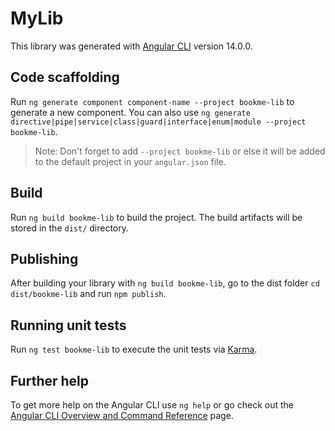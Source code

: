 # MyLib

This library was generated with [Angular CLI](https://github.com/angular/angular-cli) version 14.0.0.

## Code scaffolding

Run `ng generate component component-name --project bookme-lib` to generate a new component. You can also use `ng generate directive|pipe|service|class|guard|interface|enum|module --project bookme-lib`.
> Note: Don't forget to add `--project bookme-lib` or else it will be added to the default project in your `angular.json` file.

## Build

Run `ng build bookme-lib` to build the project. The build artifacts will be stored in the `dist/` directory.

## Publishing

After building your library with `ng build bookme-lib`, go to the dist folder `cd dist/bookme-lib` and run `npm publish`.

## Running unit tests

Run `ng test bookme-lib` to execute the unit tests via [Karma](https://karma-runner.github.io).

## Further help

To get more help on the Angular CLI use `ng help` or go check out the [Angular CLI Overview and Command Reference](https://angular.io/cli) page.
